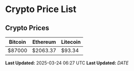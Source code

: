 # Crypto Price List

## Crypto Prices
| Bitcoin | Ethereum | Litecoin |
| ------- | -------- | -------- |
| $87000 | $2063.37 | $93.34 |
**Last Updated:** 2025-03-24 06:27 UTC
**Last Updated:** $DATE$
